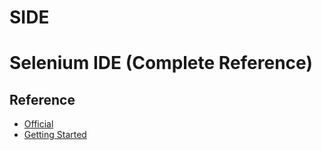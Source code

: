 
# SIDE
# Selenium IDE (Complete Reference)

## Reference
- [Official](https://www.selenium.dev/selenium-ide/)
- [Getting Started](https://www.selenium.dev/selenium-ide/docs/en/introduction/getting-started)
